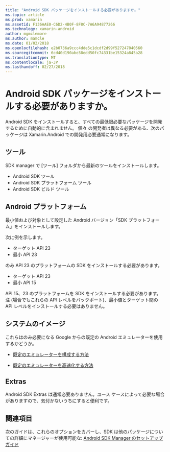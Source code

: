 ```yaml
---
title: "Android SDK パッケージをインストールする必要がありますか。"
ms.topic: article
ms.prod: xamarin
ms.assetid: F136AAE0-C6D2-4B0F-8F8C-7A6A94877266
ms.technology: xamarin-android
author: mgmclemore
ms.author: mamcle
ms.date: 01/02/2018
ms.openlocfilehash: e2b0736a9ccc4dde5c1dcdf2d99f527247040560
ms.sourcegitcommit: 6cd40d190abe38edd50fc74331be15324a845a28
ms.translationtype: MT
ms.contentlocale: ja-JP
ms.lasthandoff: 02/27/2018
---
```

# <a name="which-android-sdk-packages-should-i-install"></a>Android SDK パッケージをインストールする必要がありますか。

Android SDK をインストールすると、すべての最低限必要なパッケージを開発するために自動的に含まれません。 個々 の開発者は異なる必要がある、次のパッケージは Xamarin.Android での開発用必要通常になります。

## <a name="tools"></a>ツール

SDK manager で [ツール] フォルダから最新のツールをインストールします。

- Android SDK ツール
- Android SDK プラットフォーム ツール
- Android SDK ビルド ツール

## <a name="android-platforms"></a>Android プラットフォーム

最小値および対象として設定した Android バージョン「SDK プラットフォーム」をインストールします。 

次に例を示します。

- ターゲット API 23
- 最小 API 23

のみ API 23 のプラットフォームの SDK をインストールする必要があります。

- ターゲット API 23
- 最小 API 15

API 15、23 のプラットフォームを SDK をインストールする必要があります。 注 (場合でもこれらの API レベルをバックポート)、最小値とターゲット間の API レベルをインストールする必要はありません。

## <a name="system-images"></a>システムのイメージ
これらはのみ必要になる Google からの既定の Android エミュレーターを使用するかどうか。 

- [既定のエミュレーターを構成する方法](~/android/get-started/installation/android-emulator/index.md)

- [既定のエミュレーターを高速化する方法](~/android/get-started/installation/android-emulator/index.md)

## <a name="extras"></a>Extras
Android SDK Extras は通常必要ありません。ユース ケースによって必要な場合がありますので、気付かないうちにすると便利です。

## <a name="further-reading"></a>関連項目
次のガイドは、これらのオプションをカバーし、SDK は他のパッケージについての詳細にマネージャーが使用可能な: [Android SDK Manager のセットアップ ガイド](http://www.themethodology.net/2015/02/android-sdk-manager-setup-for.html?m=1)

